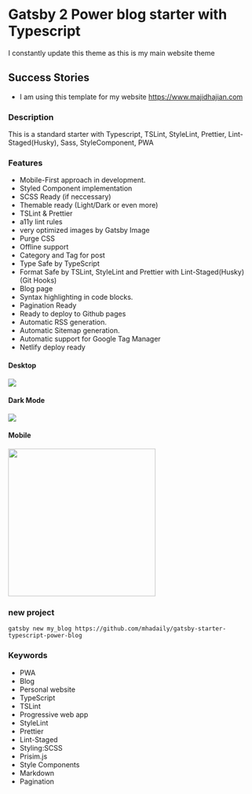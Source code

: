 # Gatsby 2 Power blog starter with Typescript

I constantly update this theme as this is my main website theme

## Success Stories

- I am using this template for my website <https://www.majidhajian.com>

### Description

This is a standard starter with Typescript, TSLint, StyleLint, Prettier, Lint-Staged(Husky), Sass, StyleComponent, PWA

### Features

- Mobile-First approach in development.
- Styled Component implementation
- SCSS Ready (if neccessary)
- Themable ready (Light/Dark or even more)
- TSLint & Prettier
- a11y lint rules
- very optimized images by Gatsby Image
- Purge CSS
- Offline support
- Category and Tag for post
- Type Safe by TypeScript
- Format Safe by TSLint, StyleLint and Prettier with Lint-Staged(Husky) (Git Hooks)
- Blog page
- Syntax highlighting in code blocks.
- Pagination Ready
- Ready to deploy to Github pages
- Automatic RSS generation.
- Automatic Sitemap generation.
- Automatic support for Google Tag Manager
- Netlify deploy ready

#### Desktop

<img src="https://raw.githubusercontent.com/mhadaily/gatsby-starter-typescript-power-blog/master/desktop.png">

#### Dark Mode

<img src="https://raw.githubusercontent.com/mhadaily/gatsby-starter-typescript-power-blog/master/desktop-dark.png">

#### Mobile

<img src="https://raw.githubusercontent.com/mhadaily/gatsby-starter-typescript-power-blog/master/mobile.png" width="300px">

### new project

```
gatsby new my_blog https://github.com/mhadaily/gatsby-starter-typescript-power-blog
```

### Keywords

- PWA
- Blog
- Personal website
- TypeScript
- TSLint
- Progressive web app
- StyleLint
- Prettier
- Lint-Staged
- Styling:SCSS
- Prisim.js
- Style Components
- Markdown
- Pagination

